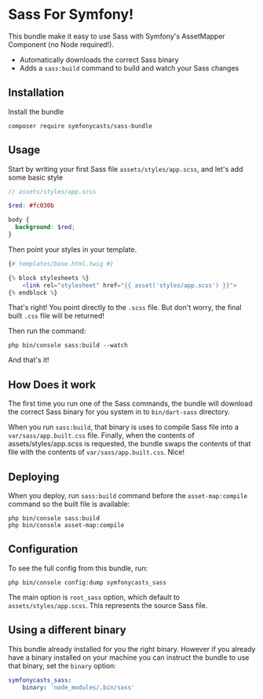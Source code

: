 # Sass For Symfony!

This bundle make it easy to use Sass with Symfony's AssetMapper Component
(no Node required!).

- Automatically downloads the correct Sass binary
- Adds a `sass:build` command to build and watch your Sass changes

## Installation

Install the bundle

```shell
composer require symfonycasts/sass-bundle
```

## Usage

Start by writing your first Sass file `assets/styles/app.scss`, and let's add some basic style

```scss
// assets/styles/app.scss

$red: #fc030b

body {
  background: $red;
}
```

Then point your styles in your template.

```php
{# templates/base.html.twig #}

{% block stylesheets %}
    <link rel="stylesheet" href="{{ asset('styles/app.scss') }}">
{% endblock %}
```

That's right! You point directly to the `.scss` file. But don't worry, the final built `.css` file will be returned!

Then run the command:

```shell
php bin/console sass:build --watch
```

And that's it!

## How Does it work

The first time you run one of the Sass commands, the bundle will download the correct Sass binary for you system in to `bin/dart-sass`
directory.

When you run `sass:build`, that binary is uses to compile Sass file into a
`var/sass/app.built.css` file. Finally, when the contents of assets/styles/app.scss is requested, the bundle swaps the contents of that file
with the contents of `var/sass/app.built.css`. Nice!

## Deploying

When you deploy, run `sass:build` command before the `asset-map:compile` command so the built file is available:
```shell
php bin/console sass:build
php bin/console asset-map:compile
```

## Configuration

To see the full config from this bundle, run:
```shell
php bin/console config:dump symfonycasts_sass
```
The main option is `root_sass` option, which default to `assets/styles/app.scss`. This represents the source Sass file.

## Using a different binary

This bundle already installed for you the right binary. However if you already have a binary installed on your machine
you can instruct the bundle to use that binary, set the `binary` option:
```yaml
symfonycasts_sass:
    binary: 'node_modules/.bin/sass'
```
